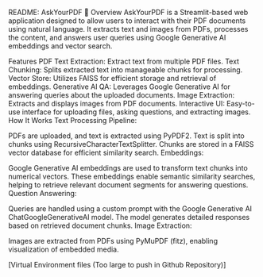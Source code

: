 README: AskYourPDF 💬
Overview
AskYourPDF is a Streamlit-based web application designed to allow users to interact with their PDF documents using natural language. It extracts text and images from PDFs, processes the content, and answers user queries using Google Generative AI embeddings and vector search.

Features
PDF Text Extraction: Extract text from multiple PDF files.
Text Chunking: Splits extracted text into manageable chunks for processing.
Vector Store: Utilizes FAISS for efficient storage and retrieval of embeddings.
Generative AI QA: Leverages Google Generative AI for answering queries about the uploaded documents.
Image Extraction: Extracts and displays images from PDF documents.
Interactive UI: Easy-to-use interface for uploading files, asking questions, and extracting images.
How It Works
Text Processing Pipeline:

PDFs are uploaded, and text is extracted using PyPDF2.
Text is split into chunks using RecursiveCharacterTextSplitter.
Chunks are stored in a FAISS vector database for efficient similarity search.
Embeddings:

Google Generative AI embeddings are used to transform text chunks into numerical vectors.
These embeddings enable semantic similarity searches, helping to retrieve relevant document segments for answering questions.
Question Answering:

Queries are handled using a custom prompt with the Google Generative AI ChatGoogleGenerativeAI model.
The model generates detailed responses based on retrieved document chunks.
Image Extraction:

Images are extracted from PDFs using PyMuPDF (fitz), enabling visualization of embedded media.

[Virtual Environment files (Too large to push in Github Repository)]
